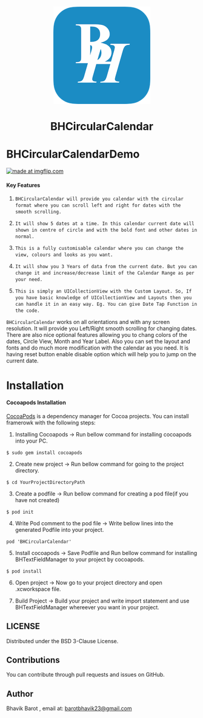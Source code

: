 <p align="center">
  <img src="https://github.com/BhavikBarot/BHTextFieldManager/blob/master/res/BHTextFieldManagerIcon.png" alt="Icon"/>
</p>
<H1 align="center">BHCircularCalendar</H1>

BHCircularCalendarDemo
==========================

<a href="https://imgflip.com/gif/2u4rjj"><img src="https://i.imgflip.com/2u4rjj.gif" title="made at imgflip.com"/></a>




#### Key Features

1) `BHCircularCalendar will provide you calendar with the circular format where you can scroll left and right for dates with the smooth scrolling.`

2) `It will show 5 dates at a time. In this calendar current date will shown in centre of circle and with the bold font and other dates in normal.`

3) `This is a fully customisable calendar where you can change the view, colours and looks as you want.`

4) `It will show you 3 Years of data from the current date. But you can change it and increase/decrease limit of the Calendar Range as per your need.`

5) `This is simply an UICollectionView with the Custom Layout. So, If you have basic knowledge of UICollectionView and Layouts then you can handle it in an easy way. Eg. You can give Date Tap Function in the code.`



`BHCircularCalendar` works on all orientations and with any screen resolution. It will provide you Left/Right smooth scrolling for changing dates. There are also nice optional features allowing you to chang colors of the dates, Circle View, Month and Year Label. Also you can set the layout and fonts and do much more modification with the calendar as you need. It is having reset button enable disable option which will help you to jump on the current date.

Installation
==========================
#### Cocoapods Installation

[CocoaPods](https://cocoapods.org) is a dependency manager for Cocoa projects. You can install framerowk with the following steps:

1) Installing Cocoapods -> Run bellow command for installing cocoapods into your PC.
  ```
  $ sudo gem install cocoapods
  ```

2) Create new project -> Run bellow command for going to the project directory.
  ```
  $ cd YourProjectDirectoryPath
  ```
3) Create a podfile -> Run bellow command for creating a pod file(if you have not created)
  ```
  $ pod init
  ```
4) Write Pod comment to the pod file -> Write bellow lines into the generated Podfile into your project.
  ```
  pod 'BHCircularCalendar'
  ```
5) Install cocoapods -> Save Podfile and Run bellow command for installing BHTextFieldManager to your project by cocoapods.
  ```
  $ pod install
  ```
6) Open project -> Now go to your project directory and open .xcworkspace file.

7) Build Project -> Build your project and write import statement and use BHTextFieldManager whereever you want in your project.


LICENSE
---
Distributed under the BSD 3-Clause License.

Contributions
---
You can contribute through pull requests and issues on GitHub.

Author
---
Bhavik Barot , email at: barotbhavik23@gmail.com
